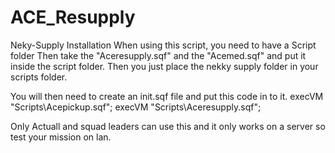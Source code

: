 # ACE_Resupply
Neky-Supply
Installation
When using this script, you need to have a Script folder 
Then take the "Aceresupply.sqf" and the "Acemed.sqf" and put it inside the script folder.
Then you just place the nekky supply folder in your scripts folder.

You will then need to create an init.sqf file and put this code in to it.
execVM "Scripts\Acepickup.sqf";
execVM "Scripts\Aceresupply.sqf";

Only Actuall and squad leaders can use this and it only works on a server so test your mission on lan.
